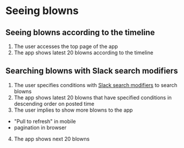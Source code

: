 # Seeing blowns

## Seeing blowns according to the timeline

1. The user accesses the top page of the app
2. The app shows latest 20 blowns according to the timeline

## Searching blowns with Slack search modifiers

1. The user specifies conditions with [Slack search modifiers](https://slack.com/help/articles/202528808-Search-in-Slack) to search blowns
2. The app shows latest 20 blowns that have specified conditions in descending order on posted time
3. The user implies to show more blowns to the app
  - "Pull to refresh" in mobile
  - pagination in browser
4. The app shows next 20 blowns

